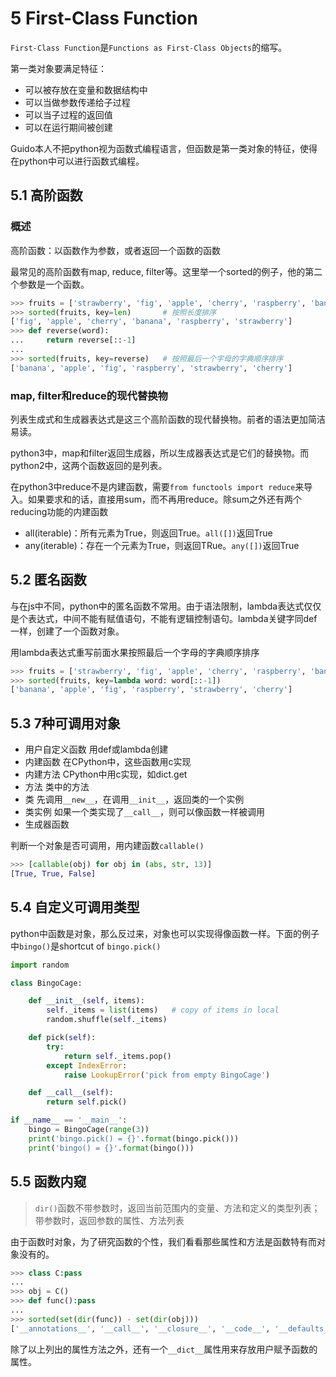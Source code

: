 # 5 First-Class Function

`First-Class Function`是`Functions as First-Class Objects`的缩写。

第一类对象要满足特征：

- 可以被存放在变量和数据结构中
- 可以当做参数传递给子过程
- 可以当子过程的返回值
- 可以在运行期间被创建

Guido本人不把python视为函数式编程语言，但函数是第一类对象的特征，使得在python中可以进行函数式编程。

## 5.1 高阶函数

### 概述

高阶函数：以函数作为参数，或者返回一个函数的函数

最常见的高阶函数有map, reduce, filter等。这里举一个sorted的例子，他的第二个参数是一个函数。

```python
>>> fruits = ['strawberry', 'fig', 'apple', 'cherry', 'raspberry', 'banana']
>>> sorted(fruits, key=len)       # 按照长度排序
['fig', 'apple', 'cherry', 'banana', 'raspberry', 'strawberry']
>>> def reverse(word):
...     return reverse[::-1]
... 
>>> sorted(fruits, key=reverse)   # 按照最后一个字母的字典顺序排序
['banana', 'apple', 'fig', 'raspberry', 'strawberry', 'cherry']
```

### map, filter和reduce的现代替换物

列表生成式和生成器表达式是这三个高阶函数的现代替换物。前者的语法更加简洁易读。

python3中，map和filter返回生成器，所以生成器表达式是它们的替换物。而python2中，这两个函数返回的是列表。

在python3中reduce不是内建函数，需要`from functools import reduce`来导入。如果要求和的话，直接用sum，而不再用reduce。除sum之外还有两个reducing功能的内建函数

- all(iterable)：所有元素为True，则返回True。`all([])`返回True
- any(iterable)：存在一个元素为True，则返回TRue。`any([])`返回True

## 5.2 匿名函数

与在js中不同，python中的匿名函数不常用。由于语法限制，lambda表达式仅仅是个表达式，中间不能有赋值语句，不能有逻辑控制语句。lambda关键字同def一样，创建了一个函数对象。

用lambda表达式重写前面水果按照最后一个字母的字典顺序排序

```python
>>> fruits = ['strawberry', 'fig', 'apple', 'cherry', 'raspberry', 'banana']
>>> sorted(fruits, key=lambda word: word[::-1])
['banana', 'apple', 'fig', 'raspberry', 'strawberry', 'cherry']
```

## 5.3 7种可调用对象

- 用户自定义函数
  用def或lambda创建
- 内建函数
  在CPython中，这些函数用c实现
- 内建方法
  CPython中用c实现，如dict.get
- 方法
  类中的方法
- 类
  先调用`__new__`，在调用`__init__`，返回类的一个实例
- 类实例
  如果一个类实现了`__call__`，则可以像函数一样被调用
- 生成器函数

判断一个对象是否可调用，用内建函数`callable()`

```python
>>> [callable(obj) for obj in (abs, str, 13)]
[True, True, False]
```

## 5.4 自定义可调用类型

python中函数是对象，那么反过来，对象也可以实现得像函数一样。下面的例子中`bingo()`是shortcut of `bingo.pick()`

```python
import random

class BingoCage:

    def __init__(self, items):
        self._items = list(items)   # copy of items in local
        random.shuffle(self._items)

    def pick(self):
        try:
            return self._items.pop()
        except IndexError:
            raise LookupError('pick from empty BingoCage')

    def __call__(self):
        return self.pick()

if __name__ == '__main__':
    bingo = BingoCage(range(3))
    print('bingo.pick() = {}'.format(bingo.pick()))
    print('bingo() = {}'.format(bingo()))
```

## 5.5 函数内窥

> `dir()`函数不带参数时，返回当前范围内的变量、方法和定义的类型列表；带参数时，返回参数的属性、方法列表

由于函数时对象，为了研究函数的个性，我们看看那些属性和方法是函数特有而对象没有的。

```python
>>> class C:pass
...
>>> obj = C()
>>> def func():pass
...
>>> sorted(set(dir(func)) - set(dir(obj)))
['__annotations__', '__call__', '__closure__', '__code__', '__defaults__', '__get__', '__globals__', '__kwdefaults__', '__name__', '__qualname__']
```



除了以上列出的属性方法之外，还有一个`__dict__`属性用来存放用户赋予函数的属性。


